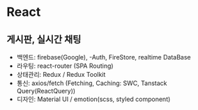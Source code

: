 # React
## 게시판, 실시간 채팅
- 백엔드: firebase(Google), -Auth, FireStore, realtime DataBase
- 라우팅: react-router (SPA Routing)
- 상태관리: Redux / Redux Toolkit
- 통신: axios/fetch (Fetching, Caching: SWC, Tanstack Query(ReactQuery))
- 디자인: Material UI / emotion(scss, styled component)